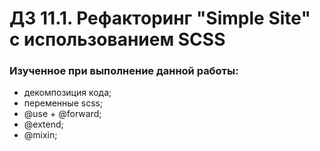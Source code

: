 # ДЗ 11.1. Рефакторинг "Simple Site" с использованием SCSS

### Изученное при выполнение данной работы:

- декомпозиция кода;
- переменные scss;
- @use + @forward;
- @extend;
- @mixin;
